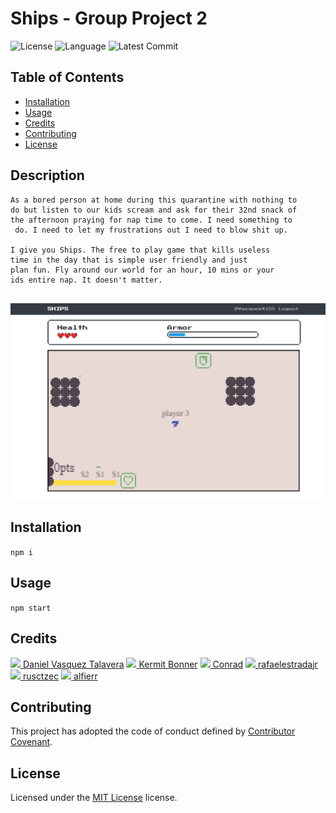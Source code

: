 # Ships - Group Project 2

![License](https://img.shields.io/github/license/DVasquez4155/Group-Project-2) ![Language](https://img.shields.io/github/languages/top/DVasquez4155/Group-Project-2) ![Latest Commit](https://img.shields.io/github/last-commit/DVasquez4155/Group-Project-2)

## Table of Contents

- [Installation](#Installation)
- [Usage](#Usage)
- [Credits](#Credits)
- [Contributing](#Contributing)
- [License](#License)

## Description

```
As a bored person at home during this quarantine with nothing to
do but listen to our kids scream and ask for their 32nd snack of
the afternoon praying for nap time to come. I need something to
 do. I need to let my frustrations out I need to blow shit up.

I give you Ships. The free to play game that kills useless
time in the day that is simple user friendly and just
plan fun. Fly around our world for an hour, 10 mins or your
ids entire nap. It doesn't matter.


```

[![Image that shows the project](./assets/img/icon.png)](https://DVasquez4155.github.io/Group-Project-2)

## Installation

`npm i`

## Usage

`npm start`

## Credits

[<img src="https://avatars0.githubusercontent.com/u/22107830?v=4" width="50"/> Daniel Vasquez Talavera](https://github.com/DVasquez4155) [<img src="https://avatars0.githubusercontent.com/u/58020708?v=4" width="50"/> Kermit Bonner](https://github.com/krease23) [<img src="https://avatars0.githubusercontent.com/u/58347782?v=4" width="50"/> Conrad](https://github.com/ConradRodgers) [<img src="https://avatars3.githubusercontent.com/u/13290490?v=4" width="50"/> rafaelestradajr](https://github.com/rafaelestradajr) [<img src="https://avatars0.githubusercontent.com/u/55525550?v=4" width="50"/> rusctzec](https://github.com/rusctzec) [<img src="https://avatars1.githubusercontent.com/u/58712976?v=4" width="50"/> alfierr](https://github.com/alfierr)

## Contributing

This project has adopted the code of conduct defined by [Contributor Covenant](https://www.contributor-covenant.org/version/2/0/code_of_conduct/).

## License

Licensed under the [MIT License](https://choosealicense.com/licenses/mit/) license.
